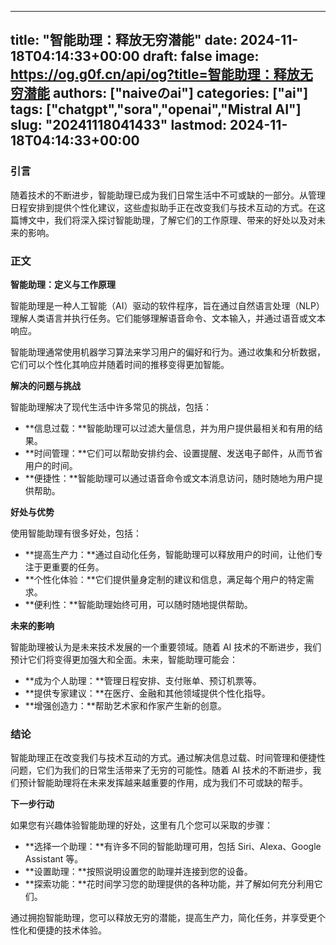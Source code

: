 
---
title: "智能助理：释放无穷潜能"
date: 2024-11-18T04:14:33+00:00
draft: false
image: https://og.g0f.cn/api/og?title=智能助理：释放无穷潜能
authors: ["naiveのai"]
categories: ["ai"]
tags: ["chatgpt","sora","openai","Mistral AI"]
slug: "20241118041433"
lastmod: 2024-11-18T04:14:33+00:00
---
### 引言

随着技术的不断进步，智能助理已成为我们日常生活中不可或缺的一部分。从管理日程安排到提供个性化建议，这些虚拟助手正在改变我们与技术互动的方式。在这篇博文中，我们将深入探讨智能助理，了解它们的工作原理、带来的好处以及对未来的影响。

### 正文

**智能助理：定义与工作原理**

智能助理是一种人工智能（AI）驱动的软件程序，旨在通过自然语言处理（NLP）理解人类语言并执行任务。它们能够理解语音命令、文本输入，并通过语音或文本响应。

智能助理通常使用机器学习算法来学习用户的偏好和行为。通过收集和分析数据，它们可以个性化其响应并随着时间的推移变得更加智能。

**解决的问题与挑战**

智能助理解决了现代生活中许多常见的挑战，包括：

- **信息过载：**智能助理可以过滤大量信息，并为用户提供最相关和有用的结果。
- **时间管理：**它们可以帮助安排约会、设置提醒、发送电子邮件，从而节省用户的时间。
- **便捷性：**智能助理可以通过语音命令或文本消息访问，随时随地为用户提供帮助。

**好处与优势**

使用智能助理有很多好处，包括：

- **提高生产力：**通过自动化任务，智能助理可以释放用户的时间，让他们专注于更重要的任务。
- **个性化体验：**它们提供量身定制的建议和信息，满足每个用户的特定需求。
- **便利性：**智能助理始终可用，可以随时随地提供帮助。

**未来的影响**

智能助理被认为是未来技术发展的一个重要领域。随着 AI 技术的不断进步，我们预计它们将变得更加强大和全面。未来，智能助理可能会：

- **成为个人助理：**管理日程安排、支付账单、预订机票等。
- **提供专家建议：**在医疗、金融和其他领域提供个性化指导。
- **增强创造力：**帮助艺术家和作家产生新的创意。

### 结论

智能助理正在改变我们与技术互动的方式。通过解决信息过载、时间管理和便捷性问题，它们为我们的日常生活带来了无穷的可能性。随着 AI 技术的不断进步，我们预计智能助理将在未来发挥越来越重要的作用，成为我们不可或缺的帮手。

**下一步行动**

如果您有兴趣体验智能助理的好处，这里有几个您可以采取的步骤：

- **选择一个助理：**有许多不同的智能助理可用，包括 Siri、Alexa、Google Assistant 等。
- **设置助理：**按照说明设置您的助理并连接到您的设备。
- **探索功能：**花时间学习您的助理提供的各种功能，并了解如何充分利用它们。

通过拥抱智能助理，您可以释放无穷的潜能，提高生产力，简化任务，并享受更个性化和便捷的技术体验。
